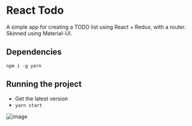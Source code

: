 # React Todo

A simple app for creating a TODO list using React + Redux, with a router. Skinned using Material-UI.

## Dependencies

```
npm i -g yarn
```

## Running the project

- Get the latest version
- `yarn start`

![image](https://cloud.githubusercontent.com/assets/1628558/25374834/cff6dd6c-2996-11e7-98cd-a2a36193474e.png)
